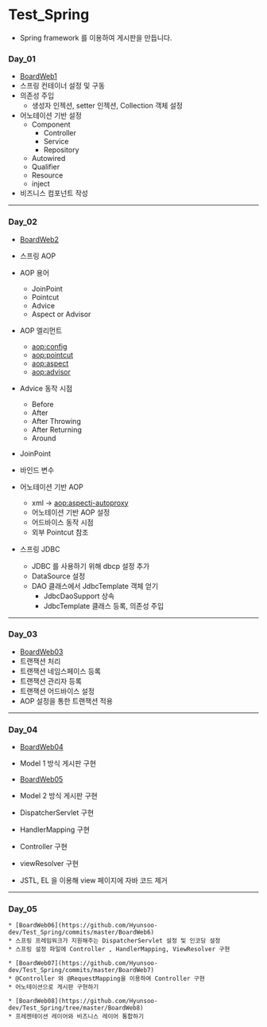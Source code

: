 # Test_Spring

* Spring framework 를 이용하여 게시판을 만듭니다. 

### Day_01 
  * [BoardWeb1](https://github.com/Hyunsoo-dev/Test_Spring/tree/master/BoardWeb)
  * 스프링 컨테이너 설정 및 구동
  * 의존성 주입
    * 생성자 인젝션, setter 인젝션, Collection 객체 설정
  * 어노테이션 기반 설정
    * Component
      * Controller
      * Service
      * Repository
    * Autowired
    * Qualifier
    * Resource
    * inject 
  * 비즈니스 컴포넌트 작성

---
### Day_02
  * [BoardWeb2](https://github.com/Hyunsoo-dev/Test_Spring/tree/master/BoardWeb2)
  * 스프링 AOP
  * AOP 용어 
    * JoinPoint
    * Pointcut 
    * Advice
    * Aspect or Advisor 
  
  * AOP 엘리먼트
    * <aop:config>
    * <aop:pointcut>
    * <aop:aspect>
    * <aop:advisor>
   
  * Advice 동작 시점
    * Before
    * After
    * After Throwing
    * After Returning
    * Around
   
  * JoinPoint 
  * 바인드 변수
  
  * 어노테이션 기반 AOP
    * xml ->  <aop:aspectj-autoproxy>
    * 어노테이션 기반 AOP 설정
    * 어드바이스 동작 시점 
    * 외부 Pointcut 참조
 
 * 스프링 JDBC 
   * JDBC 를 사용하기 위해 dbcp 설정 추가
   * DataSource 설정 
   * DAO 클래스에서 JdbcTemplate 객체 얻기 
     * JdbcDaoSupport 상속 
     * JdbcTemplate 클래스 <bean> 등록, 의존성 주입
 
 ---
 ### Day_03
  * [BoardWeb03](https://github.com/Hyunsoo-dev/Test_Spring/tree/master/BoardWeb3)
  * 트랜잭션 처리
  * 트랜잭션 네임스페이스 등록 
  * 트랜잭션 관리자 등록 
  * 트랜잭션 어드바이스 설정 
  * AOP 설정을 통한 트랜잭션 적용 



---
### Day_04
  * [BoardWeb04](https://github.com/Hyunsoo-dev/Test_Spring/tree/master/BoardWeb4)
  * Model 1 방식 게시판 구현 
  
  * [BoardWeb05](https://github.com/Hyunsoo-dev/Test_Spring/tree/master/BoardWeb5)
  * Model 2 방식 게시판 구현 
  * DispatcherServlet 구현
  * HandlerMapping 구현
  * Controller 구현
  * viewResolver 구현
  * JSTL, EL 을 이용해 view 페이지에 자바 코드 제거
  
  
  ---
  ### Day_05
    * [BoardWeb06](https://github.com/Hyunsoo-dev/Test_Spring/commits/master/BoardWeb6)
    * 스프링 프레임워크가 지원해주는 DispatcherServlet 설정 및 인코딩 설정
    * 스프링 설정 파일에 Controller , HandlerMapping, ViewResolver 구현
    
    * [BoardWeb07](https://github.com/Hyunsoo-dev/Test_Spring/commits/master/BoardWeb7) 
    * @Controller 와 @RequestMapping을 이용하여 Controller 구현 
    * 어노테이션으로 게시판 구현하기
    
    * [BoardWeb08](https://github.com/Hyunsoo-dev/Test_Spring/tree/master/BoardWeb8)
    * 프레젠테이션 레이어와 비즈니스 레이어 통합하기
